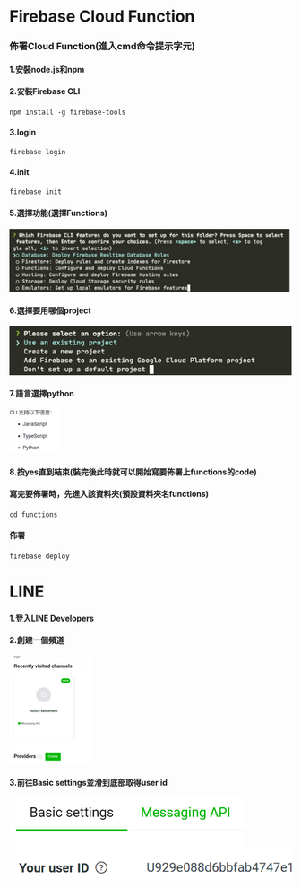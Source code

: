 # Firebase Cloud Function
### 佈署Cloud Function(進入cmd命令提示字元)
#### 1.安裝node.js和npm
#### 2.安裝Firebase CLI
```
npm install -g firebase-tools
```
#### 3.login
```
firebase login
```
#### 4.init
```
firebase init
```
#### 5.選擇功能(選擇Functions)
![image](README_image/choose_functions.png)
#### 6.選擇要用哪個project
![image](README_image/choose_project.png)
#### 7.語言選擇python
![image](README_image/choose_language.png)
#### 8.按yes直到結束(裝完後此時就可以開始寫要佈署上functions的code)
#### 寫完要佈署時，先進入該資料夾(預設資料夾名functions)
```
cd functions
```
#### 佈署
```
firebase deploy
```
# LINE
#### 1.登入LINE Developers
#### 2.創建一個頻道
![image](README_image/channels.png)
#### 3.前往Basic settings並滑到底部取得user id
![image](README_image/basic_settings.png)
![image](README_image/user_id.png)
